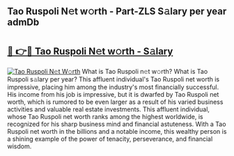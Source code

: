 ## Tao Ruspoli N𝚎t w𝚘rth - Part-ZLS S𝚊lary per year admDb

# <h2><a href="http://gc1fc5z.nevu.top/?p=Tao+Ruspoli">🔗 👉🔴 Tao Ruspoli N𝚎t w𝚘rth - S𝚊lary</a></h2>

[![Tao Ruspoli N𝚎t W𝚘rth](https://i.imgur.com/Oavwk0R.jpeg)](http://gc1fc5z.nevu.top/?p=Tao+Ruspoli)
What is Tao Ruspoli n𝚎t w𝚘rth? What is Tao Ruspoli s𝚊lary per year?
This affluent individual's Tao Ruspoli net worth is impressive, placing him among the industry's most financially successful. His income from his job is impressive, but it is dwarfed by Tao Ruspoli net worth, which is rumored to be even larger as a result of his varied business activities and valuable real estate investments. This affluent individual, whose Tao Ruspoli net worth ranks among the highest worldwide, is recognized for his sharp business mind and financial astuteness. With a Tao Ruspoli net worth in the billions and a notable income, this wealthy person is a shining example of the power of tenacity, perseverance, and financial wisdom.
